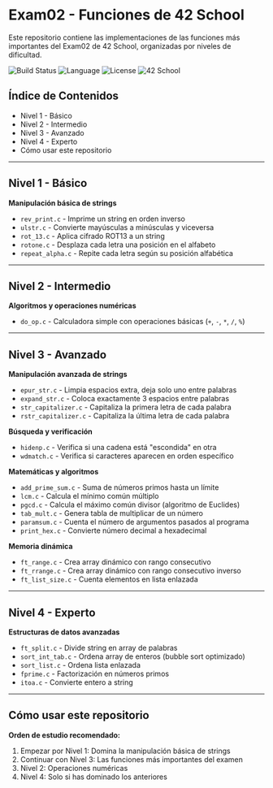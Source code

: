 # Exam02 - Funciones de 42 School

Este repositorio contiene las implementaciones de las funciones más importantes del Exam02 de 42 School, organizadas por niveles de dificultad.

![Build Status](https://img.shields.io/badge/build-passing-brightgreen.svg)
![Language](https://img.shields.io/badge/language-C-blue.svg)
![License](https://img.shields.io/badge/license-MIT-green.svg)
![42 School](https://img.shields.io/badge/42-School-000000.svg)


## Índice de Contenidos

- Nivel 1 - Básico
- Nivel 2 - Intermedio
- Nivel 3 - Avanzado
- Nivel 4 - Experto
- Cómo usar este repositorio

---

## Nivel 1 - Básico

**Manipulación básica de strings**

- `rev_print.c` - Imprime un string en orden inverso
- `ulstr.c` - Convierte mayúsculas a minúsculas y viceversa
- `rot_13.c` - Aplica cifrado ROT13 a un string
- `rotone.c` - Desplaza cada letra una posición en el alfabeto
- `repeat_alpha.c` - Repite cada letra según su posición alfabética

---

## Nivel 2 - Intermedio

**Algoritmos y operaciones numéricas**

- `do_op.c` - Calculadora simple con operaciones básicas (`+`, `-`, `*`, `/`, `%`)

---

## Nivel 3 - Avanzado

**Manipulación avanzada de strings**

- `epur_str.c` - Limpia espacios extra, deja solo uno entre palabras
- `expand_str.c` - Coloca exactamente 3 espacios entre palabras
- `str_capitalizer.c` - Capitaliza la primera letra de cada palabra
- `rstr_capitalizer.c` - Capitaliza la última letra de cada palabra

**Búsqueda y verificación**

- `hidenp.c` - Verifica si una cadena está "escondida" en otra
- `wdmatch.c` - Verifica si caracteres aparecen en orden específico

**Matemáticas y algoritmos**

- `add_prime_sum.c` - Suma de números primos hasta un límite
- `lcm.c` - Calcula el mínimo común múltiplo
- `pgcd.c` - Calcula el máximo común divisor (algoritmo de Euclides)
- `tab_mult.c` - Genera tabla de multiplicar de un número
- `paramsum.c` - Cuenta el número de argumentos pasados al programa
- `print_hex.c` - Convierte número decimal a hexadecimal

**Memoria dinámica**

- `ft_range.c` - Crea array dinámico con rango consecutivo
- `ft_rrange.c` - Crea array dinámico con rango consecutivo inverso
- `ft_list_size.c` - Cuenta elementos en lista enlazada

---

## Nivel 4 - Experto

**Estructuras de datos avanzadas**

- `ft_split.c` - Divide string en array de palabras
- `sort_int_tab.c` - Ordena array de enteros (bubble sort optimizado)
- `sort_list.c` - Ordena lista enlazada
- `fprime.c` - Factorización en números primos
- `itoa.c` - Convierte entero a string

---

## Cómo usar este repositorio

**Orden de estudio recomendado:**

1. Empezar por Nivel 1: Domina la manipulación básica de strings
2. Continuar con Nivel 3: Las funciones más importantes del examen
3. Nivel 2: Operaciones numéricas
4. Nivel 4: Solo si has dominado los anteriores
